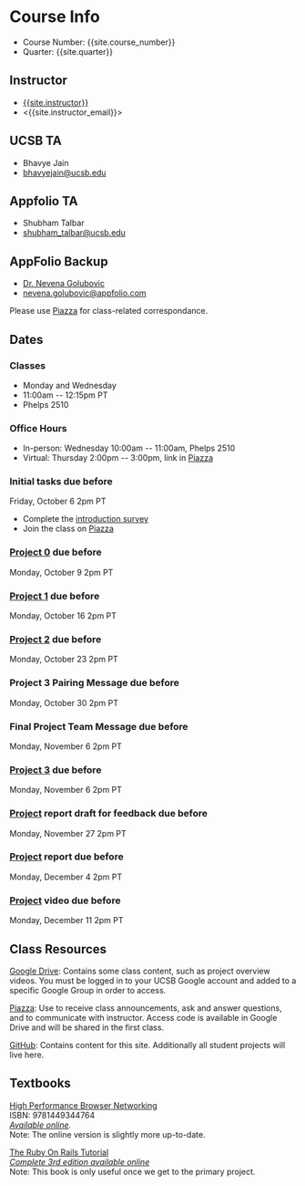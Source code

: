 # Course Info

- Course Number: {{site.course_number}}
- Quarter: {{site.quarter}}

## Instructor

- [{{site.instructor}}]({{site.instructor_url}})
- <{{site.instructor_email}}>

## UCSB TA

- Bhavye Jain
- <bhavyejain@ucsb.edu>

## Appfolio TA

- Shubham Talbar
- <shubham_talbar@ucsb.edu>

## AppFolio Backup

- [Dr. Nevena Golubovic](https://www.linkedin.com/in/nevenagolubovic/)
- <nevena.golubovic@appfolio.com>

Please use [Piazza]({{site.piazza_url}}) for class-related correspondance.

## Dates

### Classes

- Monday and Wednesday
- 11:00am -- 12:15pm PT
- Phelps 2510

### Office Hours

- In-person: Wednesday 10:00am -- 11:00am, Phelps 2510
- Virtual: Thursday 2:00pm -- 3:00pm, link in [Piazza]({{site.piazza_url}})

### Initial tasks due before

Friday, October 6 2pm PT

- Complete the [introduction survey]({{site.intro_survey}})
- Join the class on [Piazza]({{site.piazza_url}})
<!-- - Enroll in [AWS Educate](https://www.awseducate.com/Registration?apptype=student&courseview=true) -->

### [Project 0](/project0/) due before

Monday, October 9 2pm PT

### [Project 1](/project1/) due before

Monday, October 16 2pm PT

### [Project 2](/project2/) due before

Monday, October 23 2pm PT

### Project 3 Pairing Message due before

Monday, October 30 2pm PT

### Final Project Team Message due before

Monday, November 6 2pm PT

### [Project 3](/project3/) due before

Monday, November 6 2pm PT

### [Project](/project/#report) report draft for feedback due before

Monday, November 27 2pm PT

### [Project](/project/#report) report due before

Monday, December 4 2pm PT

### [Project](/project/#video) video due before

Monday, December 11 2pm PT

## Class Resources

[Google Drive]({{site.drive_url}}): Contains some class content, such as
project overview videos. You must be logged in to your UCSB Google account and
added to a specific Google Group in order to access.

[Piazza]({{site.piazza_url}}): Use to receive class announcements, ask and
answer questions, and to communicate with instructor. Access code is available
in Google Drive and will be shared in the first class.

[GitHub](https://github.com/{{site.github_username}}): Contains content for
this site. Additionally all student projects will live here.

## Textbooks

[High Performance Browser Networking](https://www.amazon.com/High-Performance-Browser-Networking-performance/dp/1449344763)  
ISBN: 9781449344764  
_[Available online](https://hpbn.co/)._  
Note: The online version is slightly more up-to-date.

[The Ruby On Rails Tutorial](https://www.railstutorial.org/book)  
_[Complete 3rd edition available online](https://3rd-edition.railstutorial.org/book)_  
Note: This book is only useful once we get to the primary project.
